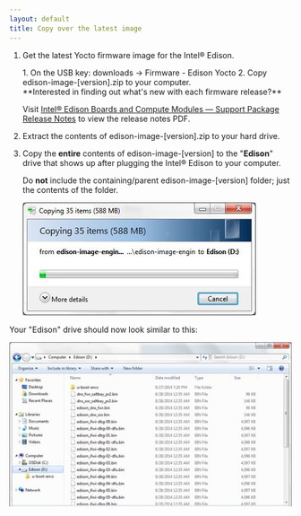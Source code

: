 ```yaml
---
layout: default
title: Copy over the latest image
---
```


1. Get the latest Yocto firmware image for the Intel® Edison.

    <div class="callout goto" markdown="1">
    1. On the USB key: <span class="icon folder">downloads</span> → <span class="icon folder">Firmware - Edison Yocto</span>
    2. Copy <span class="icon file">edison-image-[version].zip</span> to your computer.
    </div>
      
    <div class="callout info" markdown="1">
    **Interested in finding out what's new with each firmware release?**
    
    Visit [Intel® Edison Boards and Compute Modules — Support Package Release Notes](http://www.intel.com/support/edison/sb/CS-035253.htm) to view the release notes PDF.
    </div>

2. Extract the contents of <span class="icon file">edison-image-[version].zip</span> to your hard drive.

3. Copy the **entire** contents of <span class="icon folder">edison-image-[version]</span> to the "**Edison**" drive that shows up after plugging the Intel® Edison to your computer. 

    Do **not** include the containing/parent edison-image-[version] folder; just the contents of the folder.

    ![Progress of copying files to Edison drive](images/windows-copying_files.jpg)

<div class="callout done" markdown="1">
Your "Edison" drive should now look similar to this:

![All edison-image files copied to the Edison drive](images/windows-edison_drive_with_files.jpg)
</div>